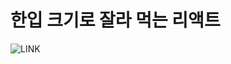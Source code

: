# 한입 크기로 잘라 먹는 리액트

![LINK](https://www.inflearn.com/course/%ED%95%9C%EC%9E%85-%EB%A6%AC%EC%95%A1%ED%8A%B8/dashboard)
